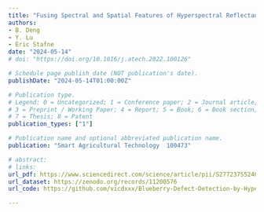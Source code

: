 ```yaml
---
title: "Fusing Spectral and Spatial Features of Hyperspectral Reflectance Imagery for Differentiating between Normal and Defective Blueberries"
authors: 
- B. Deng
- Y. Lu
- Eric Stafne
date: "2024-05-14"
# doi: "https://doi.org/10.1016/j.atech.2022.100126"

# Schedule page publish date (NOT publication's date).
publishDate: "2024-05-14T01:00:00Z"

# Publication type.
# Legend: 0 = Uncategorized; 1 = Conference paper; 2 = Journal article;
# 3 = Preprint / Working Paper; 4 = Report; 5 = Book; 6 = Book section;
# 7 = Thesis; 8 = Patent
publication_types: ["1"]

# Publication name and optional abbreviated publication name.
publication: "Smart Agricultural Technology  100473"

# abstract: 
# links:
url_pdf: https://www.sciencedirect.com/science/article/pii/S2772375524000789
url_dataset: https://zenodo.org/records/11200576
url_code: https://github.com/vicdxxx/Blueberry-Defect-Detection-by-Hyperspectral-Imaging

---
```

